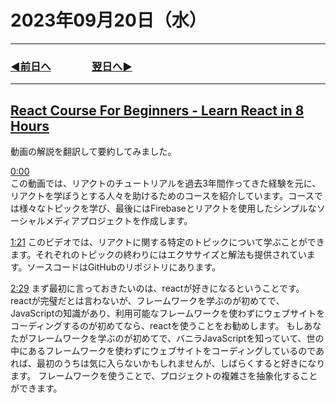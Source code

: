 # 2023年09月20日（水）

---

### [◀️前日へ](https://github.com/yuasys/chatty-journal/blob/main/2023/09/2023-09-19.md)&emsp;&emsp;&emsp;&emsp;[翌日へ▶️](https://github.com/yuasys/chatty-journal/blob/main/2023/09/2023-09-21.md)

---

## [React Course For Beginners - Learn React in 8 Hours](https://youtu.be/f55qeKGgB_M?si=xJjD-eA6rtCh78ng)

動画の解説を翻訳して要約してみました。

[0:00](https://youtu.be/f55qeKGgB_M?si=UmDNk2D8dGKCk_M9)  
この動画では、リアクトのチュートリアルを過去3年間作ってきた経験を元に、リアクトを学ぼうとする人々を助けるためのコースを紹介しています。コースでは様々なトピックを学び、最後にはFirebaseとリアクトを使用したシンプルなソーシャルメディアプロジェクトを作成します。  

[1:21](https://youtu.be/f55qeKGgB_M?si=gI6hjFiuGDyCWadc&t=81)
このビデオでは、リアクトに関する特定のトピックについて学ぶことができます。それぞれのトピックの終わりにはエクササイズと解法も提供されています。ソースコードはGitHubのリポジトリにあります。

[2:29](https://youtu.be/f55qeKGgB_M?si=oew2uSd5_JLmiofg&t=149)
まず最初に言っておきたいのは、reactが好きになるということです。
reactが完璧だとは言わないが、フレームワークを学ぶのが初めてで、JavaScriptの知識があり、利用可能なフレームワークを使わずにウェブサイトをコーディングするのが初めてなら、reactを使うことをお勧めします。
もしあなたがフレームワークを学ぶのが初めてで、バニラJavaScriptを知っていて、世の中にあるフレームワークを使わずにウェブサイトをコーディングしているのであれば、最初のうちは気に入らないかもしれませんが、しばらくすると好きになります。
フレームワークを使うことで、プロジェクトの複雑さを抽象化することができます。
